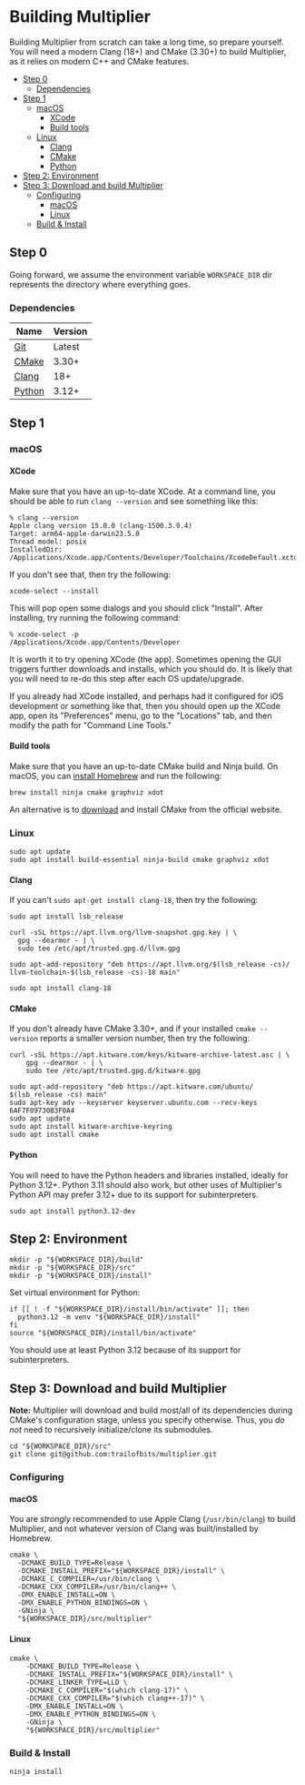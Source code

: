 # Building Multiplier

Building Multiplier from scratch can take a long time, so prepare yourself. You
will need a modern Clang (18+) and CMake (3.30+) to build Multiplier, as it
relies on modern C++ and CMake features.

* [Step 0](#step-0)
  + [Dependencies](#dependencies)
* [Step 1](#step-1)
  + [macOS](#macos)
    - [XCode](#xcode)
    - [Build tools](#build-tools)
  + [Linux](#linux)
    - [Clang](#clang)
    - [CMake](#cmake)
    - [Python](#python)
* [Step 2: Environment](#step-2--environment)
* [Step 3: Download and build Multiplier](#step-3--download-and-build-multiplier)
  + [Configuring](#configuring)
    - [macOS](#macos-1)
    - [Linux](#linux-1)
  + [Build & Install](#build---install)

## Step 0

Going forward, we assume the environment variable `WORKSPACE_DIR` dir represents
the directory where everything goes.

### Dependencies

| Name | Version |
| ---- | ------- |
| [Git](https://git-scm.com/) | Latest |
| [CMake](https://cmake.org/) | 3.30+ |
| [Clang](http://clang.llvm.org/) | 18+ |
| [Python](https://www.python.org/) | 3.12+ |

## Step 1

### macOS

#### XCode

Make sure that you have an up-to-date XCode. At a command line, you should be able
to run `clang --version` and see something like this:

```shell
% clang --version
Apple clang version 15.0.0 (clang-1500.3.9.4)
Target: arm64-apple-darwin23.5.0
Thread model: posix
InstalledDir: /Applications/Xcode.app/Contents/Developer/Toolchains/XcodeDefault.xctoolchain/usr/bin
```

If you don't see that, then try the following:

```shell
xcode-select --install
```

This will pop open some dialogs and you should click "Install". After installing,
try running the following command:

```shell
% xcode-select -p
/Applications/Xcode.app/Contents/Developer
```

It is worth it to try opening XCode (the app). Sometimes opening the GUI triggers
further downloads and installs, which you should do. It is likely that you will
need to re-do this step after each OS update/upgrade.

If you already had XCode installed, and perhaps had it configured for iOS development
or something like that, then you should open up the XCode app, open its "Preferences"
menu, go to the "Locations" tab, and then modify the path for "Command Line Tools."

#### Build tools

Make sure that you have an up-to-date CMake build and Ninja build. On macOS, you
can [install Homebrew](https://brew.sh/) and run the following:

```shell
brew install ninja cmake graphviz xdot
```

An alternative is to [download](https://cmake.org/download/) and install CMake
from the official website.

### Linux

```shell
sudo apt update
sudo apt install build-essential ninja-build cmake graphviz xdot
```

#### Clang

If you can't `sudo apt-get install clang-18`, then try the following:

```shell
sudo apt install lsb_release

curl -sSL https://apt.llvm.org/llvm-snapshot.gpg.key | \
  gpg --dearmor - | \
  sudo tee /etc/apt/trusted.gpg.d/llvm.gpg

sudo apt-add-repository "deb https://apt.llvm.org/$(lsb_release -cs)/ llvm-toolchain-$(lsb_release -cs)-18 main"

sudo apt install clang-18
```

#### CMake

If you don't already have CMake 3.30+, and if your installed `cmake --version`
reports a smaller version number, then try the following:

```shell
curl -sSL https://apt.kitware.com/keys/kitware-archive-latest.asc | \
    gpg --dearmor - | \
    sudo tee /etc/apt/trusted.gpg.d/kitware.gpg

sudo apt-add-repository "deb https://apt.kitware.com/ubuntu/ $(lsb_release -cs) main"
sudo apt-key adv --keyserver keyserver.ubuntu.com --recv-keys 6AF7F09730B3F0A4
sudo apt update
sudo apt install kitware-archive-keyring
sudo apt install cmake
```

#### Python

You will need to have the Python headers and libraries installed, ideally for
Python 3.12+. Python 3.11 should also work, but other uses of Multiplier's
Python API may prefer 3.12+ due to its support for subinterpreters.

```shell
sudo apt install python3.12-dev
```

## Step 2: Environment

```shell
mkdir -p "${WORKSPACE_DIR}/build"
mkdir -p "${WORKSPACE_DIR}/src"
mkdir -p "${WORKSPACE_DIR}/install"
```

Set virtual environment for Python:

```shell
if [[ ! -f "${WORKSPACE_DIR}/install/bin/activate" ]]; then
  python3.12 -m venv "${WORKSPACE_DIR}/install"
fi
source "${WORKSPACE_DIR}/install/bin/activate"
```

You should use at least Python 3.12 because of its support for subinterpreters.

## Step 3: Download and build Multiplier

**Note:** Multiplier will download and build most/all of its dependencies during
CMake's configuration stage, unless you specify otherwise. Thus, you *do not*
need to recursively initialize/clone its submodules.

```shell
cd "${WORKSPACE_DIR}/src"
git clone git@github.com:trailofbits/multiplier.git
```

### Configuring

#### macOS

You are *strongly* recommended to use Apple Clang (`/usr/bin/clang`) to build
Multiplier, and not whatever version of Clang was built/installed by Homebrew.

```shell
cmake \
  -DCMAKE_BUILD_TYPE=Release \
  -DCMAKE_INSTALL_PREFIX="${WORKSPACE_DIR}/install" \
  -DCMAKE_C_COMPILER=/usr/bin/clang \
  -DCMAKE_CXX_COMPILER=/usr/bin/clang++ \
  -DMX_ENABLE_INSTALL=ON \
  -DMX_ENABLE_PYTHON_BINDINGS=ON \
  -GNinja \
  "${WORKSPACE_DIR}/src/multiplier"
```

#### Linux

```shell
cmake \
    -DCMAKE_BUILD_TYPE=Release \
    -DCMAKE_INSTALL_PREFIX="${WORKSPACE_DIR}/install" \
    -DCMAKE_LINKER_TYPE=LLD \
    -DCMAKE_C_COMPILER="$(which clang-17)" \
    -DCMAKE_CXX_COMPILER="$(which clang++-17)" \
    -DMX_ENABLE_INSTALL=ON \
    -DMX_ENABLE_PYTHON_BINDINGS=ON \
    -GNinja \
    "${WORKSPACE_DIR}/src/multiplier"
```

### Build & Install

```shell
ninja install
```
